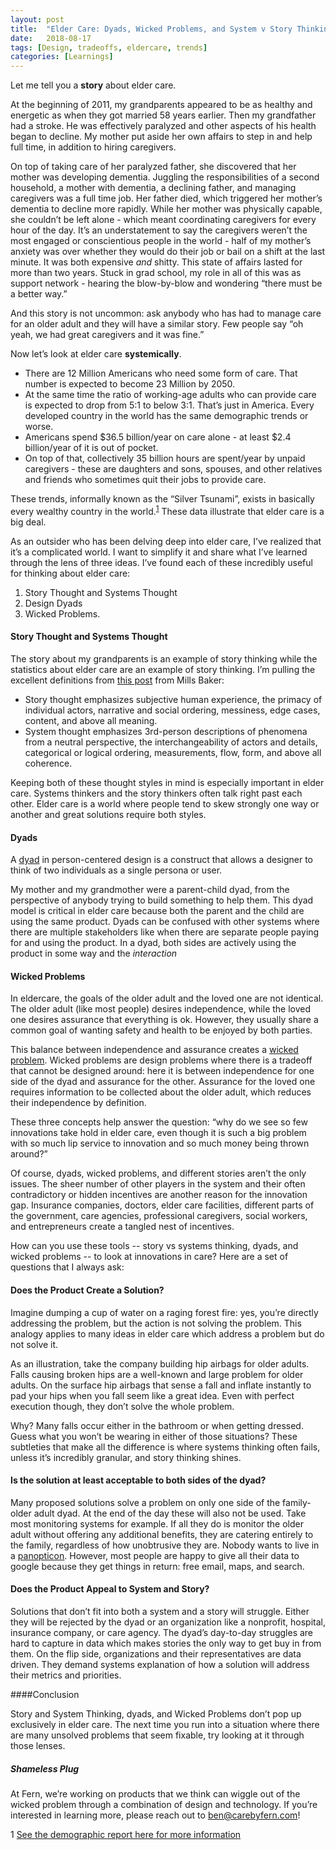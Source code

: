 ```yaml
---
layout: post
title:  "Elder Care: Dyads, Wicked Problems, and System v Story Thinking"
date:   2018-08-17
tags: [Design, tradeoffs, eldercare, trends]
categories: [Learnings]  
---
```


Let me tell you a **story** about elder care.

At the beginning of 2011, my grandparents appeared to be as healthy and energetic as when they got married 58 years earlier. Then my grandfather had a stroke. He was effectively paralyzed and other aspects of his health began to decline. My mother put aside her own affairs to step in and help full time, in addition to hiring caregivers.

On top of taking care of her paralyzed father, she discovered that her mother was developing dementia. Juggling the responsibilities of a second household, a mother with dementia, a declining father, and managing caregivers was a full time job. Her father died, which triggered her mother’s dementia to decline more rapidly. While her mother was physically capable, she couldn’t be left alone - which meant coordinating caregivers for every hour of the day. It’s an understatement to say the caregivers weren’t the most engaged or conscientious people in the world -  half of my mother’s anxiety was over whether they would do their job or bail on a shift at the last minute. It was both expensive *and* shitty. This state of affairs lasted for more than two years. Stuck in grad school, my role in all of this was as support network - hearing the blow-by-blow and wondering “there must be a better way.”

And this story is not uncommon: ask anybody who has had to manage care for an older adult and they will have a similar story. Few people say “oh yeah, we had great caregivers and it was fine.”

Now let’s look at elder care **systemically**.
- There are 12 Million Americans who need some form of care. That number is expected to become 23 Million by 2050.
- At the same time the ratio of working-age adults who can provide care is expected to drop from 5:1 to below 3:1. That’s just in America. Every developed country in the world has the same demographic trends or worse.
- Americans spend $36.5 billion/year on care alone - at least $2.4 billion/year of it is out of pocket.
- On top of that, collectively 35 billion hours are spent/year by unpaid caregivers - these are daughters and sons, spouses, and other relatives and friends who sometimes quit their jobs to provide care.

These trends, informally known as the “Silver Tsunami”, exists in basically every wealthy country in the world.<sup>[1](#demographics)</sup> These data illustrate that elder care is a big deal.

As an outsider who has been delving deep into elder care, I’ve realized that it’s a complicated world. I want to simplify it and share what I’ve learned through the lens of three ideas. I’ve found each of these incredibly useful for thinking about elder care:
1) Story Thought and Systems Thought
2) Design Dyads
3) Wicked Problems.

#### Story Thought and Systems Thought
The story about my grandparents is an example of story thinking while the statistics about elder care are an example of story thinking. I’m pulling the excellent definitions from [this post](https://medium.com/quora-design/story-thought-and-system-thought-188dce7a87e6) from Mills Baker:
- Story thought emphasizes subjective human experience, the primacy of individual actors, narrative and social ordering, messiness, edge cases, content, and above all meaning.
- System thought emphasizes 3rd-person descriptions of phenomena from a neutral perspective, the interchangeability of actors and details, categorical or logical ordering, measurements, flow, form, and above all coherence.

Keeping both of these thought styles in mind is especially important in elder care. Systems thinkers and the story thinkers often talk right past each other. Elder care is a world where people tend to skew strongly one way or another and great solutions require both styles.

#### Dyads

A [dyad](https://en.wikipedia.org/wiki/Dyad_(sociology)) in person-centered design is a construct that allows a designer to think of two individuals as a single persona or user.

My mother and my grandmother were a parent-child dyad, from the perspective of anybody trying to build something to help them.  This dyad model is critical in elder care because both the parent and the child are using the same product. Dyads can be confused with other systems where there are multiple stakeholders like when there are separate people paying for and using the product. In a dyad, both sides are actively using the product in some way and the *interaction*

#### Wicked Problems

In eldercare, the goals of the older adult and the loved one are not identical. The older adult (like most people) desires independence, while the loved one desires assurance that everything is ok. However, they usually share a common goal of wanting safety and health to be enjoyed by both parties.

This balance between independence and assurance creates a [wicked problem](https://en.wikipedia.org/wiki/Wicked_problem
). Wicked problems are design problems where there is a tradeoff that cannot be designed around: here it is between independence for one side of the dyad and assurance for the other.  Assurance for the loved one requires information to be collected about the older adult, which reduces their independence by definition.

These three concepts help answer the question: “why do we see so few innovations take hold in elder care, even though it is such a big problem with so much lip service to innovation and so much money being thrown around?”

Of course, dyads, wicked problems, and different stories aren’t the only issues. The sheer number of other players in the system and their often contradictory or hidden incentives are another reason for the innovation gap. Insurance companies, doctors, elder care facilities, different parts of the government, care agencies, professional caregivers, social workers, and entrepreneurs create a tangled nest of incentives.

How can you use these tools -- story vs systems thinking, dyads, and wicked problems -- to look at innovations in care? Here are a set of questions that I always ask:

#### Does the Product Create a Solution?
Imagine dumping a cup of water on a raging forest fire: yes, you’re directly addressing the problem, but the action is not solving the problem. This analogy applies to many ideas in elder care which address a problem but do not solve it.

As an illustration, take the company building hip airbags for older adults. Falls causing broken hips are a well-known and large problem for older adults. On the surface hip airbags that sense a fall and inflate instantly to pad your hips when you fall seem like a great idea. Even with perfect execution though, they don’t solve the whole problem.

Why? Many falls occur either in the bathroom or when getting dressed. Guess what you won’t be wearing in either of those situations? These subtleties that make all the difference is where systems thinking often fails, unless it’s incredibly granular, and story thinking shines.

#### Is the solution at least acceptable to both sides of the dyad?
Many proposed solutions solve a problem on only one side of the family-older adult dyad. At the end of the day these will also not be used. Take most monitoring systems for example. If all they do is monitor the older adult without offering any additional benefits, they are catering entirely to the family, regardless of how unobtrusive they are. Nobody wants to live in a [panopticon](https://en.wikipedia.org/wiki/Panopticon). However, most people are happy to give all their data to google because they get things in return: free email, maps, and search.

#### Does the Product Appeal to System and Story?
Solutions that don’t fit into both a system and a story will struggle. Either they will be rejected by the dyad or an organization like a nonprofit, hospital, insurance company, or care agency. The dyad’s day-to-day struggles are hard to capture in data which makes stories the only way to get buy in from them. On the flip side, organizations and their representatives are data driven. They demand systems explanation of how a solution will address their metrics and priorities.

####Conclusion

Story and System Thinking, dyads, and Wicked Problems don’t pop up exclusively in elder care. The next time you run into a situation where there are many unsolved problems that seem fixable, try looking at it through those lenses.

##### Shameless Plug
At Fern, we’re working on products that we think can wiggle out of the wicked problem through a combination of design and technology. If you’re interested in learning more, please reach out to ben@carebyfern.com!

<a name="demographics">1</a>
[See the demographic report here for more information](http://ec.europa.eu/economy_finance/graphs/2015-05-12_ageing_report_en.htm)
